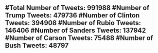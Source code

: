 #Total Number of Tweets: 991988 
#Number of Trump Tweets: 479736
#Number of Clinton Tweets: 394908
#Number of Rubio Tweets: 146406
#Number of Sanders Tweets: 137942
#Number of Carson Tweets: 75488
#Number of Bush Tweets: 48797
---
